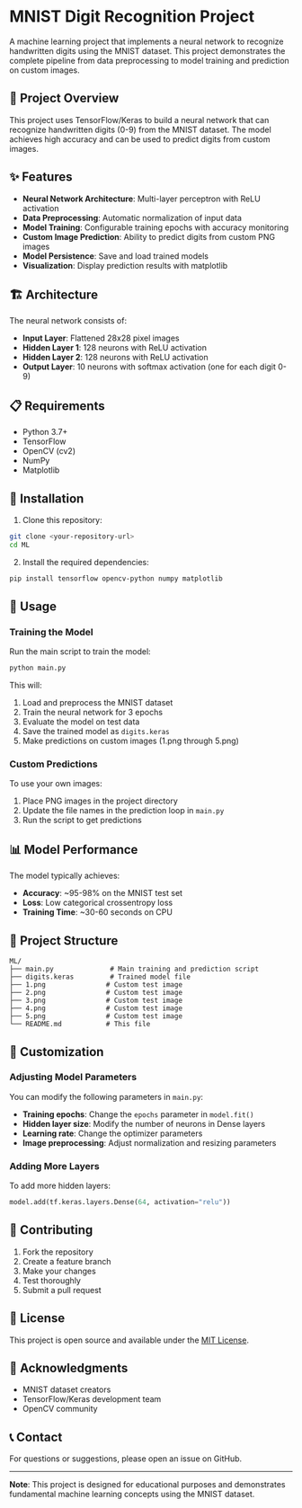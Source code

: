 # MNIST Digit Recognition Project

A machine learning project that implements a neural network to recognize handwritten digits using the MNIST dataset. This project demonstrates the complete pipeline from data preprocessing to model training and prediction on custom images.

## 🎯 Project Overview

This project uses TensorFlow/Keras to build a neural network that can recognize handwritten digits (0-9) from the MNIST dataset. The model achieves high accuracy and can be used to predict digits from custom images.

## ✨ Features

- **Neural Network Architecture**: Multi-layer perceptron with ReLU activation
- **Data Preprocessing**: Automatic normalization of input data
- **Model Training**: Configurable training epochs with accuracy monitoring
- **Custom Image Prediction**: Ability to predict digits from custom PNG images
- **Model Persistence**: Save and load trained models
- **Visualization**: Display prediction results with matplotlib

## 🏗️ Architecture

The neural network consists of:
- **Input Layer**: Flattened 28x28 pixel images
- **Hidden Layer 1**: 128 neurons with ReLU activation
- **Hidden Layer 2**: 128 neurons with ReLU activation  
- **Output Layer**: 10 neurons with softmax activation (one for each digit 0-9)

## 📋 Requirements

- Python 3.7+
- TensorFlow
- OpenCV (cv2)
- NumPy
- Matplotlib

## 🚀 Installation

1. Clone this repository:
```bash
git clone <your-repository-url>
cd ML
```

2. Install the required dependencies:
```bash
pip install tensorflow opencv-python numpy matplotlib
```

## 📖 Usage

### Training the Model

Run the main script to train the model:

```bash
python main.py
```

This will:
1. Load and preprocess the MNIST dataset
2. Train the neural network for 3 epochs
3. Evaluate the model on test data
4. Save the trained model as `digits.keras`
5. Make predictions on custom images (1.png through 5.png)

### Custom Predictions

To use your own images:
1. Place PNG images in the project directory
2. Update the file names in the prediction loop in `main.py`
3. Run the script to get predictions

## 📊 Model Performance

The model typically achieves:
- **Accuracy**: ~95-98% on the MNIST test set
- **Loss**: Low categorical crossentropy loss
- **Training Time**: ~30-60 seconds on CPU

## 📁 Project Structure

```
ML/
├── main.py              # Main training and prediction script
├── digits.keras         # Trained model file
├── 1.png               # Custom test image
├── 2.png               # Custom test image
├── 3.png               # Custom test image
├── 4.png               # Custom test image
├── 5.png               # Custom test image
└── README.md           # This file
```

## 🔧 Customization

### Adjusting Model Parameters

You can modify the following parameters in `main.py`:

- **Training epochs**: Change the `epochs` parameter in `model.fit()`
- **Hidden layer size**: Modify the number of neurons in Dense layers
- **Learning rate**: Change the optimizer parameters
- **Image preprocessing**: Adjust normalization and resizing parameters

### Adding More Layers

To add more hidden layers:
```python
model.add(tf.keras.layers.Dense(64, activation="relu"))
```

## 🤝 Contributing

1. Fork the repository
2. Create a feature branch
3. Make your changes
4. Test thoroughly
5. Submit a pull request

## 📝 License

This project is open source and available under the [MIT License](LICENSE).

## 🙏 Acknowledgments

- MNIST dataset creators
- TensorFlow/Keras development team
- OpenCV community

## 📞 Contact

For questions or suggestions, please open an issue on GitHub.

---

**Note**: This project is designed for educational purposes and demonstrates fundamental machine learning concepts using the MNIST dataset. 
